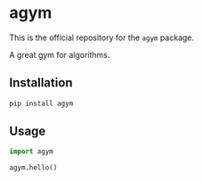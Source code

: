 # agym

This is the official repository for the `agym` package.

A great gym for algorithms.

## Installation

```bash
pip install agym
```

## Usage
```python
import agym

agym.hello()
```